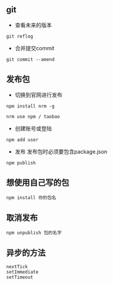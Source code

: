 ## git
- 查看未来的版本
```
git reflog 
```
- 合并提交commit
```
git commit --amend
```

## 发布包
- 切换到官网进行发布
```
npm install nrm -g
``` 
```
nrm use npm / taobao
```
- 创建账号或登陆
```
npm add user
```
- 发布
发布包时必须要包含package.json
```
npm publish
```
## 想使用自己写的包
```
npm install 你的包名
``` 
## 取消发布
```
npm unpublish 包的名字
```

## 异步的方法
```
nextTick
setImmediate
setTimeout
```